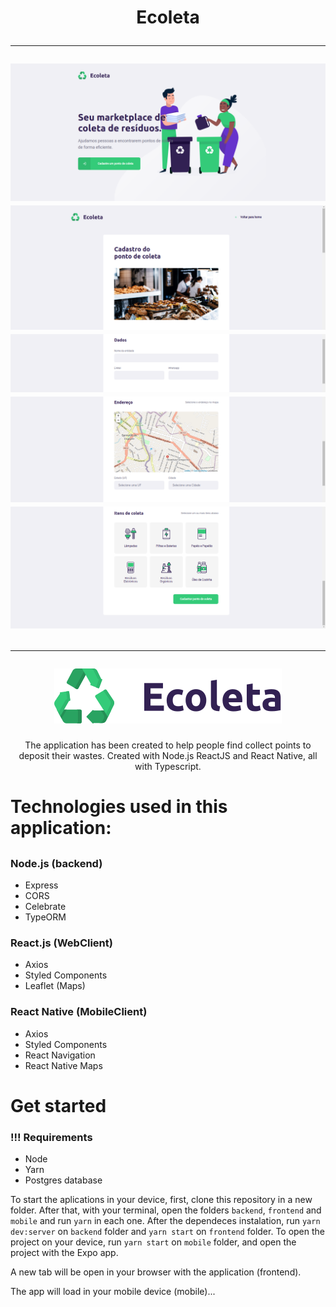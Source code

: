 <h1 align="center">
  Ecoleta
  <hr />
  <img alt="Home" src="./.github/home.png" />
  <img alt="Point1" src="./.github/point1.png" />
  <img alt="Point2" src="./.github/point2.png" />
  <img alt="Point3" src="./.github/point3.png" />
  <img alt="Point4" src="./.github/point4.png" />
  <hr />
	<img alt="Logo" src="./.github/logo.svg" />
</h1>
<p align="center">
	The application has been created to help people find collect points to deposit their wastes. Created with Node.js ReactJS and React Native, all with Typescript.
</p>
<h1>Technologies used in this application:<h2>

### Node.js (backend)
- Express
- CORS
- Celebrate
- TypeORM
### React.js (WebClient)
- Axios
- Styled Components
- Leaflet (Maps)
### React Native (MobileClient)
- Axios
- Styled Components
- React Navigation
- React Native Maps

<h1>Get started</h1>

### !!! Requirements
- Node
- Yarn
- Postgres database

To start the aplications in your device, first, clone this repository in a new folder. After that, with your terminal, open the folders ```backend```, ```frontend``` and ```mobile``` and run ```yarn``` in each one. After the dependeces instalation, run ```yarn dev:server``` on ```backend``` folder and ```yarn start``` on ```frontend``` folder. To open the project on your device, run ```yarn start``` on ```mobile``` folder, and open the project with the Expo app.

A new tab will be open in your browser with the application (frontend).

The app will load in your mobile device (mobile)...
